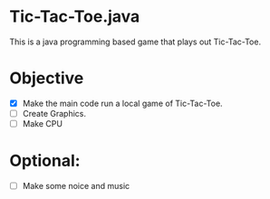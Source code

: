 # Tic-Tac-Toe.java
This is a java programming based game that plays out Tic-Tac-Toe.

# Objective
- [x] Make the main code run a local game of Tic-Tac-Toe.
- [ ] Create Graphics.
- [ ] Make CPU

# Optional: 
- [ ] Make some noice and music
